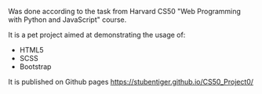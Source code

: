 
Was done according to the task from Harvard CS50 "Web Programming with Python and JavaScript" course.

It is a pet project aimed at demonstrating the usage of:
- HTML5 
- SCSS
- Bootstrap

It is published on Github pages https://stubentiger.github.io/CS50_Project0/
